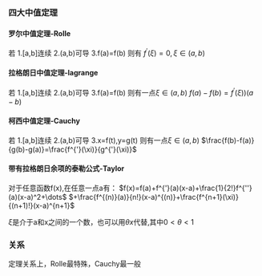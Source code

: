 ### 四大中值定理
#### 罗尔中值定理-Rolle
若
1.[a,b]连续
2.(a,b)可导
3.f(a)=f(b)
则有
$f^{'}(\xi)=0,\xi \in (a,b)$


#### 拉格朗日中值定理-lagrange
若
1.[a,b]连续
2.(a,b)可导
3.f(a)=f(b)
则有一点$\xi \in (a,b)$
$f(a)-f(b)=f^{'}(\xi))(a-b)$
#### 柯西中值定理-Cauchy
若
1.[a,b]连续
2.(a,b)可导
3.x=f(t),y=g(t)
则有一点$\xi \in (a,b)$
$\frac{f(b)-f(a)}{g(b)-g(a)}=\frac{f^{'}(\xi)}{g^{'}(\xi)}$

#### 带有拉格朗日余项的泰勒公式-Taylor

对于任意函数f(x),在任意一点a有：
$f(x)=f(a)+f^{'}(a)(x-a)+\frac{1}{2!}f^{''}(a)(x-a)^2+\dots$
$+\frac{f^{(n)}(a)}{n!}(x-a)^{(n)}+\frac{f^{n+1}(\xi)}{(n+1)!}(x-a)^{n+1}$

$\xi$是介于a和x之间的一个数，也可以用$\theta x$代替,其中$0<\theta<1$


### 关系
定理关系上，Rolle最特殊，Cauchy最一般
